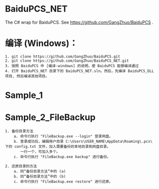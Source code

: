 # BaiduPCS_NET
The C# wrap for BaiduPCS. See https://github.com/GangZhuo/BaiduPCS .

# 编译 (Windows)：
    1. git clone https://github.com/GangZhuo/BaiduPCS.git
    2. git clone https://github.com/GangZhuo/BaiduPCS_NET.git
    3. 按照 BaiduPCS 中 [编译-windows] 的说明，使 BaiduPCS 能够编译通过
    4. 打开 BaiduPCS_NET 目录下的 BaiduPCS_NET.sln。然后，先编译 BaiduPCS_DLL 项目, 然后编译其他项目。

# Sample_1

# Sample_2_FileBackup
    1. 备份目录方法
	    a. 命令行执行 "FileBackup.exe --login" 登录网盘。
		b. 登录成功后，编辑用户目录 C:\Users\USER_NAME\AppData\Roaming\.pcs\ 下的 config.txt 文件，加入需要备份的本地目录和网盘目录。
		   一行一个，可加入多个。
		c. 命令行执行 "FileBackup.exe backup" 进行备份。
		
	2. 还原目录的方法
	    a. 同“备份目录方法”中的 (a)
		b. 同“备份目录方法”中的 (b)
		c. 命令行执行 "FileBackup.exe restore" 进行还原。

[编译-windows]:   https://github.com/GangZhuo/BaiduPCS/blob/master/README.md#编译-windows
